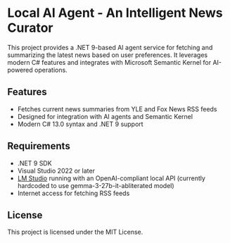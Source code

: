 # Local AI Agent - An Intelligent News Curator

This project provides a .NET 9-based AI agent service for fetching and summarizing the latest news based on user preferences. It leverages modern C# features and integrates with Microsoft Semantic Kernel for AI-powered operations.

## Features

- Fetches current news summaries from YLE and Fox News RSS feeds
- Designed for integration with AI agents and Semantic Kernel
- Modern C# 13.0 syntax and .NET 9 support

## Requirements

- .NET 9 SDK
- Visual Studio 2022 or later
- [LM Studio](https://lmstudio.ai/) running with an OpenAI-compliant local API (currently hardcoded to use gemma-3-27b-it-abliterated model)
- Internet access for fetching RSS feeds

## License

This project is licensed under the MIT License.
